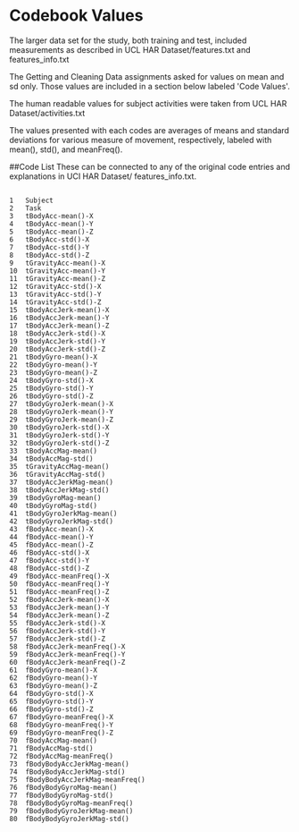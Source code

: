# Codebook Values

The larger data set for the study, both training and test, included measurements
as described in UCL HAR Dataset/features.txt and features_info.txt

The Getting and Cleaning Data assignments asked for values on mean and sd only.
Those values are included in a section below labeled 'Code Values'.

The human readable values for subject activities were taken from UCL HAR Dataset/activities.txt

The values presented with each codes are averages of means and standard deviations
for various measure of movement, respectively, labeled with mean(), std(), and meanFreq().



##Code List
These can be connected to any of the original code entries and explanations in 
UCI HAR Dataset/ features_info.txt.

```

1	Subject
2	Task
3	tBodyAcc-mean()-X
4	tBodyAcc-mean()-Y
5	tBodyAcc-mean()-Z
6	tBodyAcc-std()-X
7	tBodyAcc-std()-Y
8	tBodyAcc-std()-Z
9	tGravityAcc-mean()-X
10	tGravityAcc-mean()-Y
11	tGravityAcc-mean()-Z
12	tGravityAcc-std()-X
13	tGravityAcc-std()-Y
14	tGravityAcc-std()-Z
15	tBodyAccJerk-mean()-X
16	tBodyAccJerk-mean()-Y
17	tBodyAccJerk-mean()-Z
18	tBodyAccJerk-std()-X
19	tBodyAccJerk-std()-Y
20	tBodyAccJerk-std()-Z
21	tBodyGyro-mean()-X
22	tBodyGyro-mean()-Y
23	tBodyGyro-mean()-Z
24	tBodyGyro-std()-X
25	tBodyGyro-std()-Y
26	tBodyGyro-std()-Z
27	tBodyGyroJerk-mean()-X
28	tBodyGyroJerk-mean()-Y
29	tBodyGyroJerk-mean()-Z
30	tBodyGyroJerk-std()-X
31	tBodyGyroJerk-std()-Y
32	tBodyGyroJerk-std()-Z
33	tBodyAccMag-mean()
34	tBodyAccMag-std()
35	tGravityAccMag-mean()
36	tGravityAccMag-std()
37	tBodyAccJerkMag-mean()
38	tBodyAccJerkMag-std()
39	tBodyGyroMag-mean()
40	tBodyGyroMag-std()
41	tBodyGyroJerkMag-mean()
42	tBodyGyroJerkMag-std()
43	fBodyAcc-mean()-X
44	fBodyAcc-mean()-Y
45	fBodyAcc-mean()-Z
46	fBodyAcc-std()-X
47	fBodyAcc-std()-Y
48	fBodyAcc-std()-Z
49	fBodyAcc-meanFreq()-X
50	fBodyAcc-meanFreq()-Y
51	fBodyAcc-meanFreq()-Z
52	fBodyAccJerk-mean()-X
53	fBodyAccJerk-mean()-Y
54	fBodyAccJerk-mean()-Z
55	fBodyAccJerk-std()-X
56	fBodyAccJerk-std()-Y
57	fBodyAccJerk-std()-Z
58	fBodyAccJerk-meanFreq()-X
59	fBodyAccJerk-meanFreq()-Y
60	fBodyAccJerk-meanFreq()-Z
61	fBodyGyro-mean()-X
62	fBodyGyro-mean()-Y
63	fBodyGyro-mean()-Z
64	fBodyGyro-std()-X
65	fBodyGyro-std()-Y
66	fBodyGyro-std()-Z
67	fBodyGyro-meanFreq()-X
68	fBodyGyro-meanFreq()-Y
69	fBodyGyro-meanFreq()-Z
70	fBodyAccMag-mean()
71	fBodyAccMag-std()
72	fBodyAccMag-meanFreq()
73	fBodyBodyAccJerkMag-mean()
74	fBodyBodyAccJerkMag-std()
75	fBodyBodyAccJerkMag-meanFreq()
76	fBodyBodyGyroMag-mean()
77	fBodyBodyGyroMag-std()
78	fBodyBodyGyroMag-meanFreq()
79	fBodyBodyGyroJerkMag-mean()
80	fBodyBodyGyroJerkMag-std()
```
